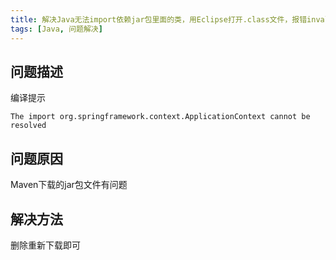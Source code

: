 ```yaml
---
title: 解决Java无法import依赖jar包里面的类，用Eclipse打开.class文件，报错invalid LOC header (bad signature)的问题
tags: [Java, 问题解决]
---
```


## 问题描述

编译提示
```
The import org.springframework.context.ApplicationContext cannot be resolved
```

## 问题原因

Maven下载的jar包文件有问题

## 解决方法

删除重新下载即可